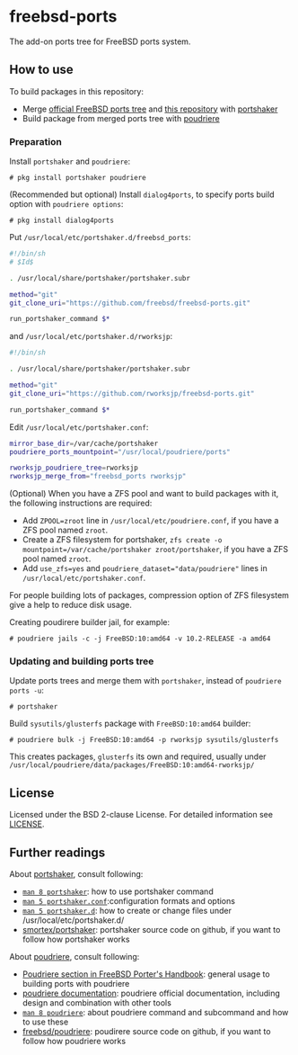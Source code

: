 # freebsd-ports

The add-on ports tree for FreeBSD ports system.

## How to use

To build packages in this repository:

- Merge [official FreeBSD ports tree](https://github.com/freebsd/freebsd-ports.git) and [this repository](https://github.com/rworksjp/freebsd-ports.git) with [portshaker](https://github.com/smortex/portshaker)
- Build package from merged ports tree with [poudriere](https://github.com/freebsd/poudriere)

### Preparation

Install `portshaker` and `poudriere`:

```console
# pkg install portshaker poudriere
```

(Recommended but optional) Install `dialog4ports`, to specify ports build option with `poudriere options`:

```console
# pkg install dialog4ports
```

Put `/usr/local/etc/portshaker.d/freebsd_ports`:

```sh
#!/bin/sh
# $Id$

. /usr/local/share/portshaker/portshaker.subr

method="git"
git_clone_uri="https://github.com/freebsd/freebsd-ports.git"

run_portshaker_command $*
```

and `/usr/local/etc/portshaker.d/rworksjp`:

```sh
#!/bin/sh

. /usr/local/share/portshaker/portshaker.subr

method="git"
git_clone_uri="https://github.com/rworksjp/freebsd-ports.git"

run_portshaker_command $*
```

Edit `/usr/local/etc/portshaker.conf`:

```sh
mirror_base_dir=/var/cache/portshaker
poudriere_ports_mountpoint="/usr/local/poudriere/ports"

rworksjp_poudriere_tree=rworksjp
rworksjp_merge_from="freebsd_ports rworksjp"
```

(Optional) When you have a ZFS pool and want to build packages with it, the following instructions are required:

- Add `ZPOOL=zroot` line in `/usr/local/etc/poudriere.conf`, if you have a ZFS pool named `zroot`.
- Create a ZFS filesystem for portshaker, `zfs create -o mountpoint=/var/cache/portshaker zroot/portshaker`, if you have a ZFS pool named `zroot`.
- Add `use_zfs=yes` and `poudriere_dataset="data/poudriere"` lines in `/usr/local/etc/portshaker.conf`.

For people building lots of packages, compression option of ZFS filesystem give a help to reduce disk usage.

Creating poudirere builder jail, for example:

```console
# poudriere jails -c -j FreeBSD:10:amd64 -v 10.2-RELEASE -a amd64
```

### Updating and building ports tree

Update ports trees and merge them with `portshaker`, instead of `poudriere ports -u`:

```console
# portshaker
```

Build `sysutils/glusterfs` package with `FreeBSD:10:amd64` builder:

```console
# poudriere bulk -j FreeBSD:10:amd64 -p rworksjp sysutils/glusterfs
```

This creates packages, `glusterfs` its own and required, usually under `/usr/local/poudriere/data/packages/FreeBSD:10:amd64-rworksjp/`

## License

Licensed under the BSD 2-clause License. For detailed information see [LICENSE](LICENSE).

## Further readings

About [portshaker](https://github.com/smortex/portshaker), consult following:

- [`man 8 portshaker`](https://www.freebsd.org/cgi/man.cgi?query=portshaker&apropos=0&sektion=8&manpath=FreeBSD+10.2-RELEASE+and+Ports&arch=default&format=html): how to use portshaker command
- [`man 5 portshaker.conf`](https://www.freebsd.org/cgi/man.cgi?query=portshaker.conf&sektion=5&apropos=0&manpath=FreeBSD+10.2-RELEASE+and+Ports):configuration formats and options
- [`man 5 portshaker.d`](https://www.freebsd.org/cgi/man.cgi?query=portshaker.d&sektion=5&apropos=0&manpath=FreeBSD+10.2-RELEASE+and+Ports): how to create or change files under /usr/local/etc/portshaker.d/
- [smortex/portshaker](https://github.com/smortex/portshaker): portshaker source code on github, if you want to follow how portshaker works

About [poudriere](https://github.com/freebsd/poudriere), consult following:

- [Poudriere section in FreeBSD Porter's Handbook](https://www.freebsd.org/doc/en/books/porters-handbook/testing-poudriere.html): general usage to building ports with poudriere
- [poudriere documentation](https://github.com/freebsd/poudriere/wiki): poudriere official documentation, including design and combination with other tools
- [`man 8 poudriere`](https://www.freebsd.org/cgi/man.cgi?query=poudriere&apropos=0&sektion=8&manpath=FreeBSD+10.2-RELEASE+and+Ports&arch=default&format=html): about poudriere command and subcommand and how to use these
- [freebsd/poudriere](https://github.com/freebsd/poudriere/): poudirere source code on github, if you want to follow how poudriere works
